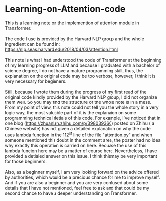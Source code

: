 # Learning-on-Attention-code
This is a learning note on the implemention of attention module in Transformer.\
\
The code I use is provided by the Harvard NLP group and the whole ingredient can be found in: https://nlp.seas.harvard.edu/2018/04/03/attention.html \
\
This note is what I had understood the code of Transformer at the beginning of my learning progress of LLM and because I graduated with a bachelor of science degree, I do not have a mature programming skill, thus, the explanation on the original code may be too verbose, however, I think it is very necessary for beginners. \
\
Still, because I wrote them during the progress of my first read of the original code kindly provided by the Harvard NLP group, I did not organize them well. So you may find  the structure of the whole note is in a mess. From my point of view, this note could not tell you the whole story in a very logic way, the most valuable part of it is the explanaion on some programming technical detials of this code. For example, I've noticed that in one blog (https://zhuanlan.zhihu.com/p/398039366) posted on Zhihu ( a Chinese website) has not given a detailed explanation on why the code uses lambda function in the $112^{\text{st}}$ line of the file "attention.py" and when someone mentioned this doubt in the comment area, the poster had no idea why exactly this operation is carried on here. Becuase the use of this lambda funcion here may be a matter of course here. Nevertheless, I have provided a detialed answer on this issue. I think thismay be very important for those beginners.\
\
Also, as a beginner myself, I am very looking forward on the advice offered by authorities, which would be a precious chance for me to improve myself. And if you are also a beginner and you are very confused about some details that I have not mentioned, feel free to ask and that could be my second chance to have a deeper understanding on Transformer. 
